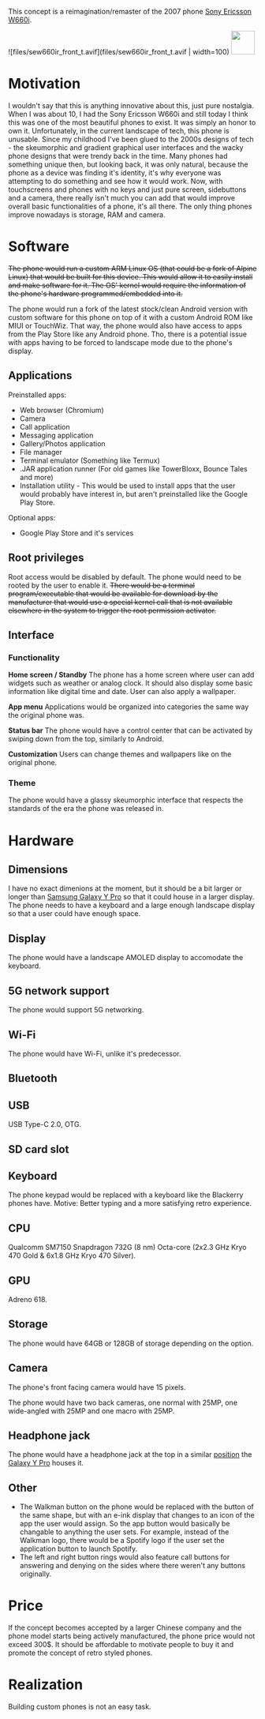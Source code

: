 This concept is a reimagination/remaster of the 2007 phone [Sony Ericsson W660i](https://www.gsmarena.com/sony_ericsson_w660-1924.php).

![files/sew660ir_front_t.avif](files/sew660ir_front_t.avif | width=100)
<img src="files/sew660ir_front_t.avif" width="48">

# Motivation
I wouldn't say that this is anything innovative about this, just pure nostalgia. When I was about 10, I had the Sony Ericsson W660i and still today I think this was one of the most beautiful phones to exist. It was simply an honor to own it. Unfortunately, in the current landscape of tech, this phone is unusable. Since my childhood I've been glued to the 2000s designs of tech - the skeumorphic and gradient graphical user interfaces and the wacky phone designs that were trendy back in the time. Many phones had something unique then, but looking back, it was only natural, because the phone as a device was finding it's identity, it's why everyone was attempting to do something and see how it would work. Now, with touchscreens and phones with no keys and just pure screen, sidebuttons and a camera, there really isn't much you can add that would improve overall basic functionalities of a phone, it's all there. The only thing phones improve nowadays is storage, RAM and camera.

# Software
~~The phone would run a custom ARM Linux OS (that could be a fork of Alpine Linux) that would be built for this device. This would allow it to easily install and make software for it. The OS' kernel would require the information of the phone's hardware programmed/embedded into it.~~

The phone would run a fork of the latest stock/clean Android version with custom software for this phone on top of it with a custom Android ROM like MIUI or TouchWiz.
That way, the phone would also have access to apps from the Play Store like any Android phone. Tho, there is a potential issue with apps having to be forced to landscape mode due to the phone's display.

## Applications
Preinstalled apps: 
- Web browser (Chromium)
- Camera
- Call application
- Messaging application
- Gallery/Photos application
- File manager
- Terminal emulator (Something like Termux)
- .JAR application runner (For old games like TowerBloxx, Bounce Tales and more)
- Installation utility - This would be used to install apps that the user would probably have interest in, but aren't preinstalled like the Google Play Store.

Optional apps:
- Google Play Store and it's services

## Root privileges
Root access would be disabled by default.
The phone would need to be rooted by the user to enable it.
~~There would be a terminal program/executable that would be available for download by the manufacturer that would use a special kernel call that is not available elsewhere in the system to trigger the root permission activator.~~

## Interface
### Functionality
**Home screen / Standby**
The phone has a home screen where user can add widgets such as weather or analog clock.
It should also display some basic information like digital time and date.
User can also apply a wallpaper.

**App menu**
Applications would be organized into categories the same way the original phone was.

**Status bar**
The phone would have a control center that can be activated by swiping down from the top, similarly to Android.

**Customization**
Users can change themes and wallpapers like on the original phone.

### Theme
The phone would have a glassy skeumorphic interface that respects the standards of the era the phone was released in.

# Hardware

## Dimensions
I have no exact dimenions at the moment, but it should be a bit larger or longer than [Samsung Galaxy Y Pro](https://www.gsmarena.com/samsung_galaxy_y_pro_b5510-4116.php) so that it could house in a larger display.
The phone needs to have a keyboard and a large enough landscape display so that a user could have enough space.

## Display
The phone would have a landscape AMOLED display to accomodate the keyboard.

## 5G network support
The phone would support 5G networking.

## Wi-Fi
The phone would have Wi-Fi, unlike it's predecessor.

## Bluetooth

## USB
USB Type-C 2.0, OTG.

## SD card slot

## Keyboard
The phone keypad would be replaced with a keyboard like the Blackerry phones have.
Motive: Better typing and a more satisfying retro experience.

## CPU
Qualcomm SM7150 Snapdragon 732G (8 nm)
Octa-core (2x2.3 GHz Kryo 470 Gold & 6x1.8 GHz Kryo 470 Silver).

## GPU
Adreno 618.

## Storage
The phone would have 64GB or 128GB of storage depending on the option.

## Camera
The phone's front facing camera would have 15 pixels.

The phone would have two back cameras, one normal with 25MP, one wide-angled with 25MP and one macro with 25MP.

## Headphone jack
The phone would have a headphone jack at the top in a similar [position](https://free3d.com/3d-model/samsung-galaxy-y-pro-b5510-9422.html) the [Galaxy Y Pro](https://www.gsmarena.com/samsung_galaxy_y_pro_b5510-4116.php) houses it.

## Other
- The Walkman button on the phone would be replaced with the button of the same shape, but with an e-ink display that changes to an icon of the app the user would assign. So the app button would basically be changable to anything the user sets. For example, instead of the Walkman logo, there would be a Spotify logo if the user set the application button to launch Spotify.
- The left and right button rings would also feature call buttons for answering and denying on the sides where there weren't any buttons originally.

# Price
If the concept becomes accepted by a larger Chinese company and the phone model starts being actively manufactured, the phone price would not exceed 300$. It should be affordable to motivate people to buy it and promote the concept of retro styled phones.

# Realization
Building custom phones is not an easy task.
